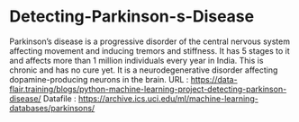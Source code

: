 # Detecting-Parkinson-s-Disease
Parkinson’s disease is a progressive disorder of the central nervous system affecting movement and inducing tremors and stiffness.
It has 5 stages to it and affects more than 1 million individuals every year in India. This is chronic and has no cure yet. 
It is a neurodegenerative disorder affecting dopamine-producing neurons in the brain.
URL : https://data-flair.training/blogs/python-machine-learning-project-detecting-parkinson-disease/
Datafile : https://archive.ics.uci.edu/ml/machine-learning-databases/parkinsons/
